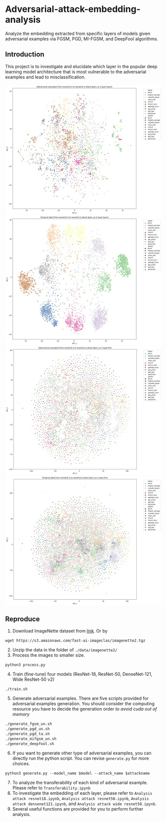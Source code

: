 # Adversarial-attack-embedding-analysis
Analyze the embedding extracted from specific layers of models given adversarial examples via FGSM, PGD, MI-FGSM, and DeepFool algorithms.

## Introduction
This project is to investigate and elucidate which layer in the popular deep learning model architecture that is most vulnerable to the adversarial examples and lead to misclassification.
<br>
<br>
![res18_res18_fsgm_un_layer4_adv](./imgs/res18_res18_fsgm_un_layer4_adv.jpg)
![res18_res18_fsgm_un_layer4_naive](./imgs/res18_res18_fsgm_un_layer4_naive.jpg)
![res18_res18_fsgm_un_first_adv](./imgs/res18_res18_fsgm_un_first_adv.jpg)
![res18_res18_fsgm_un_first_naive](./imgs/res18_res18_fsgm_un_first_naive.jpg)

## Reproduce
1. Download ImageNette dataset from [link](https://github.com/fastai/imagenette). Or by
```script
wget https://s3.amazonaws.com/fast-ai-imageclas/imagenette2.tgz
```
2. Unzip the data in the folder of `./data/imagenette2/`
3. Process the images to smaller size.
```script
python3 process.py
```
4. Train (fine-tune) four models (ResNet-18, ResNet-50, DenseNet-121, Wide ResNet-50 v2)
```script
./train.sh
```
5. Generate adversarial examples. There are five scripts provided for adversarial examples generation. You should consider the computing resource you have to decide the generation order *to avoid cuda out of memory*
```
./generate_fgsm_un.sh
./generate_pgd_un.sh
./generate_pgd_ta.sh
./generate_mifgsm_un.sh
./generate_deepfool.sh
```
6. If you want to generate other type of adversarial examples, you can directly run the python script. You can revise `generate.py` for more choices.
```script
python3 generate.py --model_name $model --attack_name $attackname
```
7. To analyze the transferability of each kind of adversarial example. Please refer to `Transferability.ipynb`
8. To investigate the embedding of each layer, please refer to `Analysis attack resnet18.ipynb`, `Analysis attack resnet50.ipynb`, `Analysis attack densenet121.ipynb`, and `Analysis attack wide resnet50.ipynb`.
9. Several useful functions are provided for you to perform further analysis.